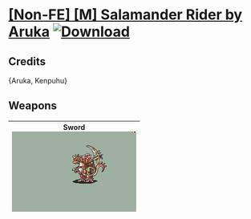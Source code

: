 # [\[Non-FE\] \[M\] Salamander Rider by Aruka](./) [![Download](https://img.shields.io/badge/Download-%5BNon--FE%5D%20%5BM%5D%20Salamander%20Rider%20by%20Aruka-red)](https://minhaskamal.github.io/DownGit/#/home?url=https://github.com/Klokinator/FE-Repo/tree/main/Battle%20Animations/Bards,%20Dancers,%20Suppliers,%20Misc/%5BNon-FE%5D%20%5BM%5D%20Salamander%20Rider%20by%20Aruka)
## Credits

{Aruka, Kenpuhu}

## Weapons

| <b>Sword</b><br/><img alt="Sword animation" src="./1.%20Sword/Sword.gif"/> |
| :---: |
